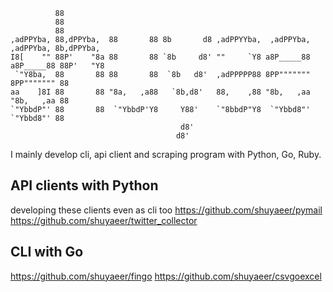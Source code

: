 ```                                   
          88                                                                               
          88                                                                               
          88                                                                               
,adPPYba, 88,dPPYba,  88       88 8b       d8 ,adPPYYba,  ,adPPYba,  ,adPPYba, 8b,dPPYba,  
I8[    "" 88P'    "8a 88       88 `8b     d8' ""     `Y8 a8P_____88 a8P_____88 88P'   "Y8  
 `"Y8ba,  88       88 88       88  `8b   d8'  ,adPPPPP88 8PP""""""" 8PP""""""" 88          
aa    ]8I 88       88 "8a,   ,a88   `8b,d8'   88,    ,88 "8b,   ,aa "8b,   ,aa 88          
`"YbbdP"' 88       88  `"YbbdP'Y8     Y88'    `"8bbdP"Y8  `"Ybbd8"'  `"Ybbd8"' 88          
                                      d8'                                                  
                                     d8'        
```

I mainly develop cli, api client and scraping program with Python, Go, Ruby.

## API clients with Python
developing these clients even as cli too
<https://github.com/shuyaeer/pymail>
<https://github.com/shuyaeer/twitter_collector>


## CLI with Go
<https://github.com/shuyaeer/fingo>
<https://github.com/shuyaeer/csvgoexcel>
